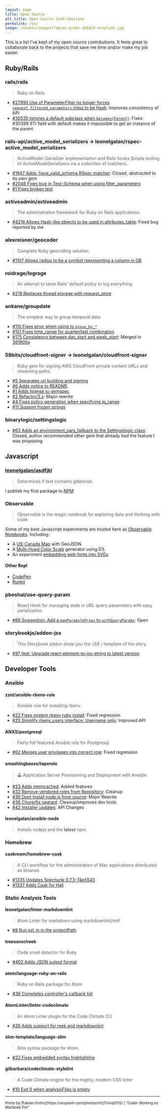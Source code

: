 ```yaml
---
layout: page
title: Open Source
alt_title: Open Source Contributions
permalink: /os/
image: /assets/images/fabian-grohs-448419-unsplash.jpg
---
```


This is a list I've kept of my open source contributions. It feels great to
collaborate back to the projects that save me time and/or make my job easier.

## Ruby/Rails

### rails/rails

> Ruby on Rails

* [#27990 Use of ParameterFilter no longer forces `request.filtered_parameters` class to be Hash](https://github.com/rails/rails/pull/27990): Improves consistency of API
* [#30535 Ignores a default subclass when `becomes(Parent)`](https://github.com/rails/rails/pull/30535): Fixes: #30399 STI field with default makes it impossible to get an instance
  of the parent

### rails-api/active_model_serializers -> leonelgalan/rspec-active_model_serializers

> ActiveModel::Serializer implementation and Rails hooks
> Simple testing of ActiveModelSerializers via a collection of matchers.

* [#1947 Adds :have_valid_schema RSpec matcher](https://github.com/rails-api/active_model_serializers/pull/1947): Closed, abstracted to its own gem
* [#2046 Fixes bug in Test::Schema when using filter_parameters](https://github.com/rails-api/active_model_serializers/pull/2046)
* [#1 Fixes broken test](https://github.com/leonelgalan/rspec-active_model_serializers/pull/1)

### activeadmin/activeadmin

> The administration framework for Ruby on Rails applications.

* [#4216 Allows Hash-like objects to be used in attributes_table](https://github.com/activeadmin/activeadmin/pull/4216): Fixed bug reported by me

### alexreisner/geocoder

> Complete Ruby geocoding solution.

* [#1107 Allows radius to be a symbol representing a column in DB](https://github.com/alexreisner/geocoder/pull/1107)

### roidrage/lograge

> An attempt to tame Rails' default policy to log everything.

* [#218 Replaces thread storage with request_store](https://github.com/roidrage/lograge/pull/218)

### ankane/groupdate

> The simplest way to group temporal data

* [#115 Fixes error when using to `group_by_*`](https://github.com/ankane/groupdate/pull/115)
* [#151 Fixes time_range for quarter/last combination](https://github.com/ankane/groupdate/pull/151)
* [#175 Consistency between day_start and week_start](https://github.com/ankane/groupdate/pull/175): Merged in [361905e](https://github.com/ankane/groupdate/commit/361905ea29d272e58795d24ce7174d156fada501)

### 58bits/cloudfront-signer -> leonelgalan/cloudfront-signer

> Ruby gem for signing AWS CloudFront private content URLs and streaming paths.

* [#5 Separates url building and signing](https://github.com/58bits/cloudfront-signer/pull/5)
* [#6 Adds notice to README](https://github.com/58bits/cloudfront-signer/pull/6)
* [#1 Adds license to gemspec](https://github.com/leonelgalan/cloudfront-signer/pull/1)
* [#2 Refactor/3.x](https://github.com/leonelgalan/cloudfront-signer/pull/2): Major rewrite
* [#4 Fixes policy generation when specifying ip_range](https://github.com/leonelgalan/cloudfront-signer/pull/4)
* [#11 Support frozen strings](https://github.com/leonelgalan/cloudfront-signer/pull/11)

### binarylogic/settingslogic

* [#63 Adds an environment_vars_fallback to the Settingslogic class](https://github.com/binarylogic/settingslogic/pull/63): Closed, author recommended other gem that already had the feature I was proposing.

## Javascript

### [leonelgalan/asdfjkl](https://github.com/leonelgalan/asdfjkl)

> Determines if text contains gibberish.

I publish my first package to [NPM](https://www.npmjs.com/package/asdfjkl)

### Observable

> Observable is the magic notebook for exploring data and thinking with code.

Some of my best Javascript experiments are hosted here as [Observable Notebooks](https://observablehq.com/@leonelgalan). Including:

* A [US-Canada Map](https://observablehq.com/@leonelgalan/us-canada-map) with GeoJSON
* A [Multi-Hued Color Scale](https://observablehq.com/@leonelgalan/multi-hued-color-scales) generator using D3.
* An experiment [embedding web fonts into SVGs](https://observablehq.com/@leonelgalan/embedding-fonts-into-an-svg)

#### Other Repl

* [CodePen](https://codepen.io/leonelgalan)
* [Runkit](https://runkit.com/leonelgalan)

### pbeshai/use-query-param

> React Hook for managing state in URL query parameters with easy serialization.

* [#69 Suggestion: Add a `mapParamsToProps` to `withQueryParams`](https://github.com/pbeshai/use-query-params/issues/69): Open

### storybookjs/addon-jsx

> This Storybook addon show you the JSX / template of the story.

* [#97 feat: Upgrade react-element-to-jsx-string to latest version](https://github.com/storybookjs/addon-jsx/pull/97)

## Developer Tools

### Ansible

#### zzet/ansible-rbenv-role

> Ansible role for installing rbenv.

* [#22 Fixes system rbenv ruby install](https://github.com/zzet/ansible-rbenv-role/pull/22): Fixed regression
* [#25 Simplify rbenv_users interface: Username only](https://github.com/zzet/ansible-rbenv-role/issues/25): Improved API

#### ANXS/postgresql

> Fairly full featured Ansible role for Postgresql.

* [#62 Merges user privilages into correct role](https://github.com/ANXS/postgresql/pull/62): Fixed regression

#### smashingboxes/taperole

> 🕹 Application Server Provisioning and Deployment with Ansible

* [#23 Adds memcached](https://github.com/smashingboxes/taperole/pull/23): Added features
* [#32 Remove vendored roles from Repository](https://github.com/smashingboxes/taperole/pull/32): Cleanup
* [#36 Dont Install node.js from source](https://github.com/smashingboxes/taperole/pull/36): Major Rewrite
* [#38 Chore/fix vagrant](https://github.com/smashingboxes/taperole/pull/38): Cleanup/improves dev tools
* [#42 Installer updates](https://github.com/smashingboxes/taperole/pull/42): API Changes

#### leonelgalan/ansible-node

> Installs nodejs and the **latest** npm.

### Homebrew

#### caskroom/homebrew-cask

> A CLI workflow for the administration of Mac applications distributed as binaries

* [#1335 Updates Spectacle 0.7.3-74e5543](https://github.com/caskroom/homebrew-cask/pull/1335)
* [#1337 Adds Cask for Hall](https://github.com/caskroom/homebrew-cask/pull/1337)

### Static Analysis Tools

#### leonelgalan/linter-markdownlint

> Atom Linter for markdown using markdownlint/mdl

* [#8 Run `mdl` in in the projectPath](https://github.com/leonelgalan/linter-markdownlint/pull/8)

#### troessner/reek

> Code smell detector for Ruby

* [#402 Adds JSON output format](https://github.com/troessner/reek/pull/402)

#### atom/language-ruby-on-rails

> Ruby on Rails package for Atom

* [#38 Completes controller's callback list](https://github.com/atom/language-ruby-on-rails/pull/38)

#### AtomLinter/linter-codeclimate

> An Atom Linter plugin for the Code Climate CLI

* [#26 Adds support for reek and markdownlint](https://github.com/AtomLinter/linter-codeclimate/pull/26)

#### slim-template/language-slim

> Slim syntax package for Atom.

* [#22 Fixes embedded syntax highlighting](https://github.com/slim-template/language-slim/pull/22)

#### gilbarbara/codeclimate-stylelint

> A Code Climate engine for the mighty, modern CSS linter

* [#10 Exit 0 when analysisFiles is empty](https://github.com/gilbarbara/codeclimate-stylelint/pull/10)

___

<small>
  Photo by [Fabian Grohs](https://unsplash.com/photos/mCj7UinqOYQ) | "Coder
  Working on Macbook Pro"
</small>
